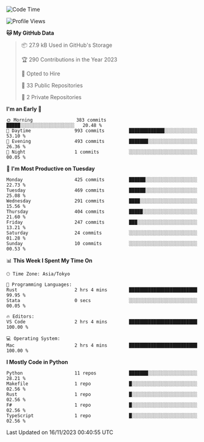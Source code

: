<!--START_SECTION:waka-->
![Code Time](http://img.shields.io/badge/Code%20Time-730%20hrs%2020%20mins-blue)

![Profile Views](http://img.shields.io/badge/Profile%20Views-0-blue)

**🐱 My GitHub Data** 

> 📦 27.9 kB Used in GitHub's Storage 
 > 
> 🏆 290 Contributions in the Year 2023
 > 
> 💼 Opted to Hire
 > 
> 📜 33 Public Repositories 
 > 
> 🔑 2 Private Repositories 
 > 
**I'm an Early 🐤** 

```text
🌞 Morning                383 commits         █████░░░░░░░░░░░░░░░░░░░░   20.48 % 
🌆 Daytime                993 commits         █████████████░░░░░░░░░░░░   53.10 % 
🌃 Evening                493 commits         ███████░░░░░░░░░░░░░░░░░░   26.36 % 
🌙 Night                  1 commits           ░░░░░░░░░░░░░░░░░░░░░░░░░   00.05 % 
```
📅 **I'm Most Productive on Tuesday** 

```text
Monday                   425 commits         ██████░░░░░░░░░░░░░░░░░░░   22.73 % 
Tuesday                  469 commits         ██████░░░░░░░░░░░░░░░░░░░   25.08 % 
Wednesday                291 commits         ████░░░░░░░░░░░░░░░░░░░░░   15.56 % 
Thursday                 404 commits         █████░░░░░░░░░░░░░░░░░░░░   21.60 % 
Friday                   247 commits         ███░░░░░░░░░░░░░░░░░░░░░░   13.21 % 
Saturday                 24 commits          ░░░░░░░░░░░░░░░░░░░░░░░░░   01.28 % 
Sunday                   10 commits          ░░░░░░░░░░░░░░░░░░░░░░░░░   00.53 % 
```


📊 **This Week I Spent My Time On** 

```text
🕑︎ Time Zone: Asia/Tokyo

💬 Programming Languages: 
Rust                     2 hrs 4 mins        █████████████████████████   99.95 % 
Stata                    0 secs              ░░░░░░░░░░░░░░░░░░░░░░░░░   00.05 % 

🔥 Editors: 
VS Code                  2 hrs 4 mins        █████████████████████████   100.00 % 

💻 Operating System: 
Mac                      2 hrs 4 mins        █████████████████████████   100.00 % 
```

**I Mostly Code in Python** 

```text
Python                   11 repos            ███████░░░░░░░░░░░░░░░░░░   28.21 % 
Makefile                 1 repo              █░░░░░░░░░░░░░░░░░░░░░░░░   02.56 % 
Rust                     1 repo              █░░░░░░░░░░░░░░░░░░░░░░░░   02.56 % 
F#                       1 repo              █░░░░░░░░░░░░░░░░░░░░░░░░   02.56 % 
TypeScript               1 repo              █░░░░░░░░░░░░░░░░░░░░░░░░   02.56 % 
```




 Last Updated on 16/11/2023 00:40:55 UTC
<!--END_SECTION:waka-->
